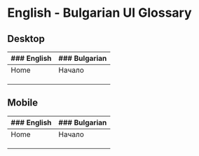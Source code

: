 ﻿# English - Bulgarian UI Glossary 
## Desktop

| ### English | ### Bulgarian |
| --------- | ----------- |
| Home      | Начало      |
|           |             |
|           |             |
|           |             |


## Mobile

| ### English | ### Bulgarian |
| --------- | ----------- |
| Home      | Начало      |
|           |             |
|           |             |
|           |             |



